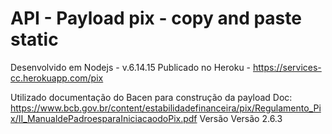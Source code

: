 # API - Payload pix - copy and paste static

Desenvolvido em Nodejs - v.6.14.15
Publicado no Heroku - https://services-cc.herokuapp.com/pix

Utilizado documentação do Bacen para construção da payload
Doc: https://www.bcb.gov.br/content/estabilidadefinanceira/pix/Regulamento_Pix/II_ManualdePadroesparaIniciacaodoPix.pdf
Versão Versão 2.6.3

